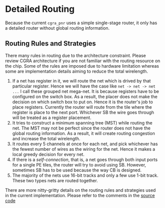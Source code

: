 # Detailed Routing
Because the current `cgra_pnr` uses a simple single-stage router, it only has a
detailed router without global routing information.

## Routing Rules and Strategies
There many rules in routing due to the architecture constraint. Please review
CGRA architecture if you are not familiar with the routing resource on the chip.
Some of the rules are imposed due to hardware limitation whereas some are
implementation details aiming to reduce the total wirelength.
1. If a net has register in it, we will route the net which is drived by that
particular register. Hence we will have the case like `net -> net -> net ...`
I call these grouped net mega-net. It is because registers have to be
configured on the switch box. As a result, the placer does not make the
decision on which switch box to put on. Hence it is the router's job to place
registers. Currently the router will route from the tile where the register
is place to the next port. Whichever SB the wire goes through will be treated
as a register placement.
2. It tries to construct a minimum spanning tree (MST) while routing the net.
The MST may not be perfect since the router does not have the global routing
information. As a result, it will create routing congestion and increase
the total wirelength.
3. It routes every 5 channels at once for each net, and pick whichever has the
fewest number of wires as the wiring for the net. Hence it makes a local greedy
decision for every net.
4. If there is a *self-connection*, that is, a net goes through both input
ports for a single PE tiles, the router will try to avoid using SB. However,
sometimes SB has to be used because the way CB is designed.
5. The majority of the nets use 16-bit tracks and only a few use 1-bit track.
These two types nets are routed together.

There are more nitty-gritty details on the routing rules and strategies used
in the current implementation. Please refer to the comments in the [source
code](https://github.com/Kuree/cgra_pnr/blob/master/router.py)
